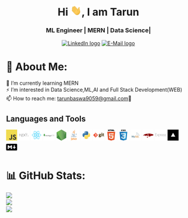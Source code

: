 <h1 align="center">Hi <img src="https://raw.githubusercontent.com/ABSphreak/ABSphreak/master/gifs/Hi.gif" width="30px">, I am Tarun</h1>
<h3 align="center">ML Engineer | MERN | Data Science|</h3>
<p align="center">
  <a href="https://www.linkedin.com/in/tarun-baswa/"><img src="https://img.shields.io/static/v1?label=LinkedIn&message=tarun-baswa&style=flat-square&logo=LinkedIn&color=blue" alt="LinkedIn logo" /></a>
  <a href="mailto:tarunbaswa9059@gmail.com"><img src="https://img.shields.io/static/v1?label=E-Mail&message=tarunbaswa9059@gmail.com&style=flat-square&logo=Mail.Ru&color=blue" alt="E-Mail logo" /></a>
</p>

# 💫 About Me:
🌱 I’m currently learning  MERN<br>⚡ I’m interested in Data Science,ML,AI and Full Stack Development(WEB)<br>📫 How to reach me: tarunbaswa9059@gmail.com🚀<br> 
## Languages and Tools
<code><img height="30" src="https://raw.githubusercontent.com/github/explore/80688e429a7d4ef2fca1e82350fe8e3517d3494d/topics/javascript/javascript.png"></code>
<code><img height="30" src="https://raw.githubusercontent.com/github/explore/28b02bbc9ad9f7a503c43775aebeb515dc2da5fc/topics/nextjs/nextjs.png"></code>
<code><img height="30" src="https://raw.githubusercontent.com/github/explore/80688e429a7d4ef2fca1e82350fe8e3517d3494d/topics/react/react.png"></code>
<code><img height="30" src="https://raw.githubusercontent.com/github/explore/80688e429a7d4ef2fca1e82350fe8e3517d3494d/topics/mongodb/mongodb.png"></code>
<code><img height="30" src="https://raw.githubusercontent.com/github/explore/80688e429a7d4ef2fca1e82350fe8e3517d3494d/topics/nodejs/nodejs.png"></code>
<code><img height="30" src="https://raw.githubusercontent.com/github/explore/5b3600551e122a3277c2c5368af2ad5725ffa9a1/topics/java/java.png"></code>
<code><img height="30" src="https://raw.githubusercontent.com/github/explore/80688e429a7d4ef2fca1e82350fe8e3517d3494d/topics/python/python.png"></code>
<code><img height="30" src="https://raw.githubusercontent.com/github/explore/80688e429a7d4ef2fca1e82350fe8e3517d3494d/topics/git/git.png"></code>
<code><img height="30" src="https://raw.githubusercontent.com/github/explore/80688e429a7d4ef2fca1e82350fe8e3517d3494d/topics/html/html.png"></code>
<code><img height="30" src="https://raw.githubusercontent.com/github/explore/80688e429a7d4ef2fca1e82350fe8e3517d3494d/topics/css/css.png"></code>
<code><img height="30" src="https://raw.githubusercontent.com/github/explore/80688e429a7d4ef2fca1e82350fe8e3517d3494d/topics/mysql/mysql.png"></code>
<code><img height="30" src="https://raw.githubusercontent.com/github/explore/80688e429a7d4ef2fca1e82350fe8e3517d3494d/topics/mongoose/mongoose.png"></code>
<code><img height="30" src="https://raw.githubusercontent.com/github/explore/80688e429a7d4ef2fca1e82350fe8e3517d3494d/topics/express/express.png"></code>
<code><img height="30" src="https://raw.githubusercontent.com/github/explore/3c66f1237835e0b877190fbea528d0ebece7bccf/topics/vercel/vercel.png"></code>
<code><img height="30" src="https://raw.githubusercontent.com/github/explore/80688e429a7d4ef2fca1e82350fe8e3517d3494d/topics/markdown/markdown.png"></code>
# 📊 GitHub Stats:
![](https://github-readme-stats.vercel.app/api?username=Tarun0951&theme=chartreuse-dark&hide_border=false&include_all_commits=false&count_private=false)<br/>
![](https://github-readme-streak-stats.herokuapp.com/?user=Tarun0951&theme=chartreuse-dark&hide_border=false)<br/>
![](https://github-readme-stats.vercel.app/api/top-langs/?username=Tarun0951&theme=chartreuse-dark&hide_border=false&include_all_commits=false&count_private=false&layout=compact)
